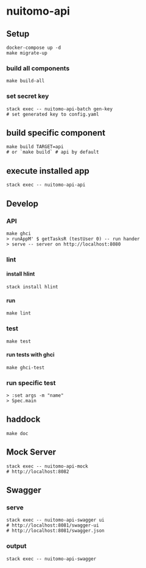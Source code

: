 # nuitomo-api

## Setup
```
docker-compose up -d
make migrate-up
```

### build all components
```
make build-all
```

### set secret key

```
stack exec -- nuitomo-api-batch gen-key
# set generated key to config.yaml
```

## build specific component
```
make build TARGET=api
# or `make build` # api by default
```

## execute installed app
```
stack exec -- nuitomo-api-api
```

## Develop

### API

```
make ghci
> runAppM' $ getTasksR (testUser 0) -- run hander
> serve -- server on http://localhost:8080
```

### lint
#### install hlint
```
stack install hlint
```

#### run
```
make lint
```

### test
```
make test
```

#### run tests with ghci
```
make ghci-test
```
### run specific test
```
> :set args -m "name"
> Spec.main
```

## haddock
```
make doc
```

## Mock Server
```
stack exec -- nuitomo-api-mock
# http://localhost:8082
```


## Swagger
### serve
```
stack exec -- nuitomo-api-swagger ui
# http://localhost:8081/swagger-ui
# http://localhost:8081/swagger.json
```

### output
```
stack exec -- nuitomo-api-swagger
```
